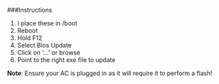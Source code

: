 ###Instructions
1. I place these in /boot
2. Reboot
3. Hold F12
4. Select Bios Update
5. Click on '...' or browse
6. Point to the right exe file to update

**Note**: Ensure your AC is plugged in as it will require it to perform a flash!
